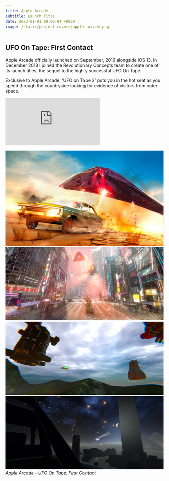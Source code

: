 ```yaml
---
title: Apple Arcade
subtitle: Launch Title
date: 2023-01-01 00:00:04 +0000
image: /static/project-covers/apple-arcade.png
---
```


## UFO On Tape: First Contact

Apple Arcade officially launched on September, 2019 alongside iOS 13. In December 2018 I joined the Revolutionary Concepts team to create one of its launch titles, the sequel to the highly successful UFO On Tape.

Exclusive to Apple Arcade, 'UFO on Tape 2' puts you in the hot seat as you speed through the countryside looking for evidence of visitors from outer space.

<p><iframe src="https://www.youtube.com/embed/hvHkx8uR0F0" frameborder="0" allowfullscreen></iframe></p>

<div class="gallery-box">
  <div class="gallery">
    <img src="/static/portfolio/ufoontape/1.jpeg" alt="Project">
	<img src="/static/portfolio/ufoontape/2.jpeg" alt="Project">
	<img src="/static/portfolio/ufoontape/3.jpeg" alt="Project">
	<img src="/static/portfolio/ufoontape/4.jpeg" alt="Project">
  </div>
  <em>Apple Arcade - UFO On Tape: First Contact</em>
</div>